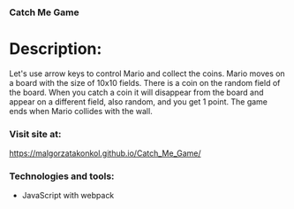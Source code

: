 ### Catch Me Game

# Description:
Let's use arrow keys to control Mario and collect the coins.
Mario moves on a board with the size of 10x10 fields.
There is a coin on the random field of the board.
When you catch a coin it will disappear from the board and appear on a different field, also random, and you get 1 point.
The game ends when Mario collides with the wall.

### Visit site at:
https://malgorzatakonkol.github.io/Catch_Me_Game/

### Technologies and tools:
* JavaScript with webpack
